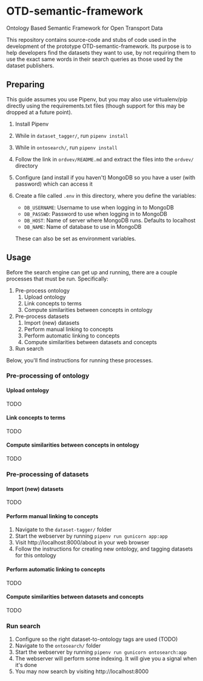 # OTD-semantic-framework
Ontology Based Semantic Framework for Open Transport Data 

This repository contains source-code and stubs of code used in the development
of the prototype OTD-semantic-framework. Its purpose is to help developers find
the datasets they want to use, by not requiring them to use the exact same words
in their search queries as those used by the dataset publishers.


## Preparing

This guide assumes you use Pipenv, but you may also use virtualenv/pip directly
using the requirements.txt files (though support for this may be dropped at a
future point).

1. Install Pipenv
2. While in `dataset_tagger/`, run `pipenv install`
3. While in `ontosearch/`, run `pipenv install`
4. Follow the link in `ordvev/README.md` and extract the files into the `ordvev/` directory
5. Configure (and install if you haven't) MongoDB so you have a user (with password) which can access it
6. Create a file called `.env` in this directory, where you define the variables:
   * `DB_USERNAME`: Username to use when logging in to MongoDB
   * `DB_PASSWD`: Password to use when logging in to MongoDB
   * `DB_HOST`: Name of server where MongoDB runs. Defaults to localhost
   * `DB_NAME`: Name of database to use in MongoDB

   These can also be set as environment variables.


## Usage

Before the search engine can get up and running, there are a couple processes
that must be run. Specifically:

1. Pre-process ontology
   1. Upload ontology
   2. Link concepts to terms
   3. Compute similarities between concepts in ontology
2. Pre-process datasets
   1. Import (new) datasets
   2. Perform manual linking to concepts
   3. Perform automatic linking to concepts
   4. Compute similarities between datasets and concepts
3. Run search

Below, you'll find instructions for running these processes.


### Pre-processing of ontology

#### Upload ontology

TODO


#### Link concepts to terms

TODO


#### Compute similarities between concepts in ontology

TODO


### Pre-processing of datasets

#### Import (new) datasets

TODO


#### Perform manual linking to concepts

1. Navigate to the `dataset-tagger/` folder
2. Start the webserver by running `pipenv run gunicorn app:app`
3. Visit http://localhost:8000/about in your web browser
4. Follow the instructions for creating new ontology, and tagging datasets for this ontology


#### Perform automatic linking to concepts

TODO


#### Compute similarities between datasets and concepts

TODO


### Run search

1. Configure so the right dataset-to-ontology tags are used (TODO)
2. Navigate to the `ontosearch/` folder
3. Start the webserver by running `pipenv run gunicorn ontosearch:app`
4. The webserver will perform some indexing. It will give you a signal when it's done
4. You may now search by visiting http://localhost:8000
